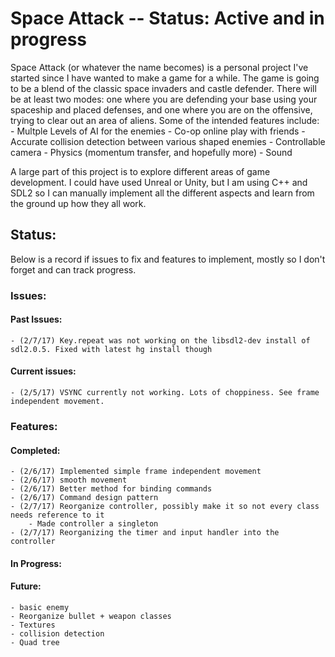 # Space Attack -- Status: Active and in progress

Space Attack (or whatever the name becomes) is a personal project I've started since I have wanted to make a game for a while. The game is going to be a blend of the classic space invaders and castle defender. There will be at least two modes: one where you are defending your base using your spaceship and placed defenses, and one where you are on the offensive, trying to clear out an area of aliens. Some of the intended features include:
    - Multple Levels of AI for the enemies
    - Co-op online play with friends
    - Accurate collision detection between various shaped enemies
    - Controllable camera
    - Physics (momentum transfer, and hopefully more)
    - Sound

A large part of this project is to explore different areas of game development. I could have used Unreal or Unity, but I am using C++ and SDL2 so I can manually implement all the different aspects and learn from the ground up how they all work.

## Status:

Below is a record if issues to fix and features to implement, mostly so I don't forget and can track progress.

### Issues:

#### Past Issues:
    - (2/7/17) Key.repeat was not working on the libsdl2-dev install of sdl2.0.5. Fixed with latest hg install though

#### Current issues:
    - (2/5/17) VSYNC currently not working. Lots of choppiness. See frame independent movement.

### Features:

#### Completed:
    - (2/6/17) Implemented simple frame independent movement
    - (2/6/17) smooth movement
    - (2/6/17) Better method for binding commands
    - (2/6/17) Command design pattern
    - (2/7/17) Reorganize controller, possibly make it so not every class needs reference to it
        - Made controller a singleton
    - (2/7/17) Reorganizing the timer and input handler into the controller

#### In Progress:

#### Future:
    - basic enemy
    - Reorganize bullet + weapon classes
    - Textures
    - collision detection
    - Quad tree
